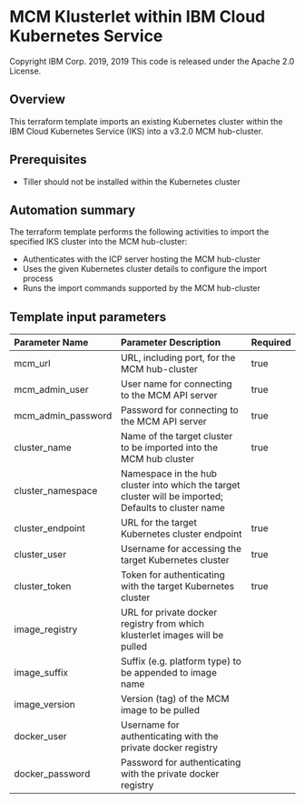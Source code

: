 # MCM Klusterlet within IBM Cloud Kubernetes Service
Copyright IBM Corp. 2019, 2019 
This code is released under the Apache 2.0 License.

## Overview
This terraform template imports an existing Kubernetes cluster within the IBM Cloud Kubernetes Service (IKS) into a v3.2.0 MCM hub-cluster. 

## Prerequisites
* Tiller should not be installed within the Kubernetes cluster

## Automation summary
The terraform template performs the following activities to import the specified IKS cluster into the MCM hub-cluster:
* Authenticates with the ICP server hosting the MCM hub-cluster
* Uses the given Kubernetes cluster details to configure the import process
* Runs the import commands supported by the MCM hub-cluster

## Template input parameters

| Parameter Name                  | Parameter Description | Required |
| :---                            | :--- | :--- |
| mcm\_url                        | URL, including port, for the MCM hub-cluster | true |
| mcm\_admin\_user                | User name for connecting to the MCM API server | true |
| mcm\_admin\_password            | Password for connecting to the MCM API server | true |
| cluster_name                    | Name of the target cluster to be imported into the MCM hub cluster | true |
| cluster_namespace               | Namespace in the hub cluster into which the target cluster will be imported; Defaults to cluster name | |
| cluster_endpoint                | URL for the target Kubernetes cluster endpoint | true |
| cluster_user                    | Username for accessing the target Kubernetes cluster | true |
| cluster_token                   | Token for authenticating with the target Kubernetes cluster | true |
| image_registry                  | URL for private docker registry from which klusterlet images will be pulled | |
| image_suffix                    | Suffix (e.g. platform type) to be appended to image name | |
| image_version                   | Version (tag) of the MCM image to be pulled | |
| docker_user                     | Username for authenticating with the private docker registry | |
| docker_password                 | Password for authenticating with the private docker registry | |